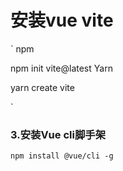 # 安装vue vite
`
npm

npm init vite@latest
Yarn

yarn create vite

`
### 3.安装Vue cli脚手架 

`npm install @vue/cli -g`